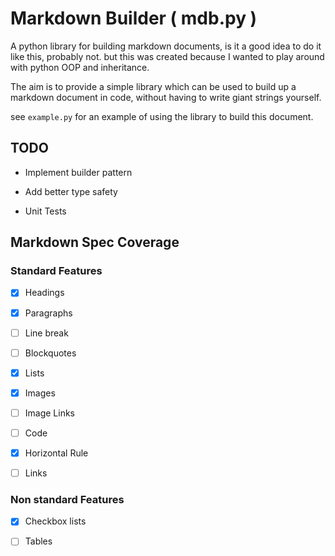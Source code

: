 # Markdown Builder ( mdb.py )

A python library for building markdown documents, is it a good idea to do it like this, probably not. but this was created because I wanted to play around with python OOP and inheritance.

The aim is to provide a simple library which can be used to build up  a markdown document in code, without having to write giant strings yourself.

see `example.py` for an example of using the library to build this document.

## TODO

  - Implement builder pattern 

  - Add better type safety 

  - Unit Tests 

## Markdown Spec Coverage

### Standard Features

  - [x] Headings

  - [x] Paragraphs

  - [ ] Line break

  - [ ] Blockquotes

  - [x] Lists

  - [x] Images

  - [ ] Image Links

  - [ ] Code

  - [x] Horizontal Rule

  - [ ] Links

### Non standard Features

  - [x] Checkbox lists

  - [ ] Tables

